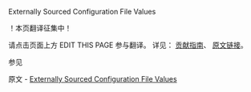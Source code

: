  Externally Sourced Configuration File Values

 ！本页翻译征集中！

请点击页面上方 EDIT THIS PAGE 参与翻译。
详见：
[贡献指南]( https://github.com/whaleal/MongoDB-Manual-zh/blob/master/CONTRIBUTING.md )、
[原文链接](  https://docs.mongodb.com/manual/reference/expansion-directives/  )。

 参见

原文 - [Externally Sourced Configuration File Values]( https://docs.mongodb.com/manual/reference/expansion-directives/ )

